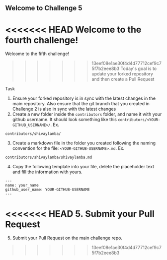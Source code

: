 ## Welcome to Challenge 5

<<<<<<< HEAD
Welcome to the fourth challenge! 
=======
Welcome to the fifth challenge! 
>>>>>>> 13eef08e1ae30f4d4d77712cef9c75f7b2eee8b3
Today's goal is to update your forked repository and then create a Pull Request

Task
1. Ensure your forked repository is in sync with the latest changes in the main repository. Also ensure that the git branch that you created in Challenge 2 is also in sync with the latest changes
2. Create a new folder inside the `contributors` folder, and name it with your github username. It should look something like this `contributors/<YOUR-GITHUB_USERNAME>/`. Ex.

```
contributors/shivaylamba/
```

3. Create a markdown file in the folder you created following the naming convention for the file: `<YOUR-GITHUB-USERNAME>.md`. Ex.

```
contributors/shivaylamba/shivaylamba.md
```

4. Copy the following template into your file, delete the placeholder text and fill the information with yours.

```
---
name: your_name
github_user_name: YOUR-GITHUB-USERNAME
---
```
<<<<<<< HEAD
5. Submit your Pull Request
=======
5. Submit your Pull Request on the main challenge repo.
>>>>>>> 13eef08e1ae30f4d4d77712cef9c75f7b2eee8b3
